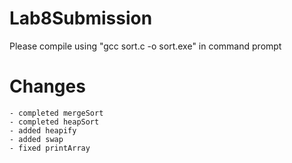 # Lab8Submission
Please compile using "gcc sort.c -o sort.exe" in command prompt

# Changes
    - completed mergeSort
    - completed heapSort
    - added heapify
    - added swap
    - fixed printArray